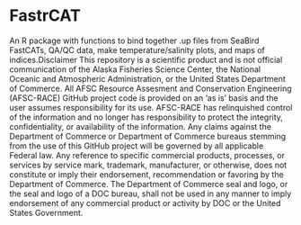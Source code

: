 # FastrCAT
An R package with functions to bind together .up files from SeaBird FastCATs, QA/QC data, make temperature/salinity plots, and maps of indices.Disclaimer  This repository is a scientific product and is not official communication of the Alaska Fisheries Science Center, the National Oceanic and Atmospheric Administration, or the United States Department of Commerce. All AFSC Resource Assesment and Conservation Engineering (AFSC-RACE) GitHub project code is provided on an ‘as is’ basis and the user assumes responsibility for its use. AFSC-RACE has relinquished control of the information and no longer has responsibility to protect the integrity, confidentiality, or availability of the information. Any claims against the Department of Commerce or Department of Commerce bureaus stemming from the use of this GitHub project will be governed by all applicable Federal law. Any reference to specific commercial products, processes, or services by service mark, trademark, manufacturer, or otherwise, does not constitute or imply their endorsement, recommendation or favoring by the Department of Commerce. The Department of Commerce seal and logo, or the seal and logo of a DOC bureau, shall not be used in any manner to imply endorsement of any commercial product or activity by DOC or the United States Government.
